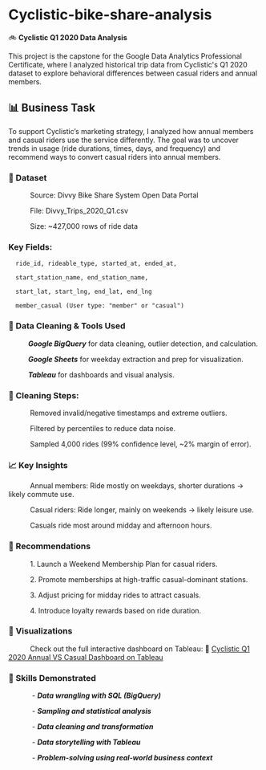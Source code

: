 # Cyclistic-bike-share-analysis
🚲 **Cyclistic Q1 2020 Data Analysis**

This project is the capstone for the Google Data Analytics Professional Certificate, where I analyzed historical trip data from Cyclistic's Q1 2020 dataset to explore behavioral differences between casual riders and annual members.

## 📊 Business Task
To support Cyclistic’s marketing strategy, I analyzed how annual members and casual riders use the service differently. The goal was to uncover trends in usage (ride durations, times, days, and frequency) and recommend ways to convert casual riders into annual members.

### 🧩 Dataset
&nbsp;&nbsp;&nbsp;&nbsp;&nbsp;&nbsp;&nbsp;&nbsp;&nbsp;&nbsp;&nbsp;Source: Divvy Bike Share System Open Data Portal
  
&nbsp;&nbsp;&nbsp;&nbsp;&nbsp;&nbsp;&nbsp;&nbsp;&nbsp;&nbsp;&nbsp;File: Divvy_Trips_2020_Q1.csv
  
&nbsp;&nbsp;&nbsp;&nbsp;&nbsp;&nbsp;&nbsp;&nbsp;&nbsp;&nbsp;&nbsp;Size: ~427,000 rows of ride data

### Key Fields: 
```
  ride_id, rideable_type, started_at, ended_at,
  
  start_station_name, end_station_name,
  
  start_lat, start_lng, end_lat, end_lng
  
  member_casual (User type: "member" or "casual")
  ```

### 🔧 Data Cleaning & Tools Used
  &nbsp;&nbsp;&nbsp;&nbsp;&nbsp;&nbsp;&nbsp;&nbsp;&nbsp;&nbsp;***Google BigQuery*** for data cleaning, outlier detection, and calculation.
  
  &nbsp;&nbsp;&nbsp;&nbsp;&nbsp;&nbsp;&nbsp;&nbsp;&nbsp;&nbsp;***Google Sheets*** for weekday extraction and prep for visualization.
  
  &nbsp;&nbsp;&nbsp;&nbsp;&nbsp;&nbsp;&nbsp;&nbsp;&nbsp;&nbsp;***Tableau*** for dashboards and visual analysis.

### 🧹 Cleaning Steps:
  &nbsp;&nbsp;&nbsp;&nbsp;&nbsp;&nbsp;&nbsp;&nbsp;&nbsp;&nbsp;&nbsp;Removed invalid/negative timestamps and extreme outliers.
  
  &nbsp;&nbsp;&nbsp;&nbsp;&nbsp;&nbsp;&nbsp;&nbsp;&nbsp;&nbsp;&nbsp;Filtered by percentiles to reduce data noise.
  
  &nbsp;&nbsp;&nbsp;&nbsp;&nbsp;&nbsp;&nbsp;&nbsp;&nbsp;&nbsp;&nbsp;Sampled 4,000 rides (99% confidence level, ~2% margin of error).

### 📈 Key Insights
  &nbsp;&nbsp;&nbsp;&nbsp;&nbsp;&nbsp;&nbsp;&nbsp;&nbsp;&nbsp;&nbsp;Annual members: Ride mostly on weekdays, shorter durations → likely commute use.
  
  &nbsp;&nbsp;&nbsp;&nbsp;&nbsp;&nbsp;&nbsp;&nbsp;&nbsp;&nbsp;&nbsp;Casual riders: Ride longer, mainly on weekends → likely leisure use.
  
  &nbsp;&nbsp;&nbsp;&nbsp;&nbsp;&nbsp;&nbsp;&nbsp;&nbsp;&nbsp;&nbsp;Casuals ride most around midday and afternoon hours.

### 📌 Recommendations
  &nbsp;&nbsp;&nbsp;&nbsp;&nbsp;&nbsp;&nbsp;&nbsp;&nbsp;&nbsp;&nbsp;1. Launch a Weekend Membership Plan for casual riders.
  
  &nbsp;&nbsp;&nbsp;&nbsp;&nbsp;&nbsp;&nbsp;&nbsp;&nbsp;&nbsp;&nbsp;2. Promote memberships at high-traffic casual-dominant stations.
  
  &nbsp;&nbsp;&nbsp;&nbsp;&nbsp;&nbsp;&nbsp;&nbsp;&nbsp;&nbsp;&nbsp;3. Adjust pricing for midday rides to attract casuals.
  
  &nbsp;&nbsp;&nbsp;&nbsp;&nbsp;&nbsp;&nbsp;&nbsp;&nbsp;&nbsp;&nbsp;4. Introduce loyalty rewards based on ride duration.

### 📍 Visualizations
  &nbsp;&nbsp;&nbsp;&nbsp;&nbsp;&nbsp;&nbsp;&nbsp;&nbsp;&nbsp;&nbsp;Check out the full interactive dashboard on Tableau:
  🔗 [Cyclistic Q1 2020 Annual VS Casual Dashboard on Tableau](https://public.tableau.com/views/CyclisticQ12020AnnualVSCasual/Map?:language=en-US&:sid=&:redirect=auth&:display_count=n&:origin=viz_share_link) 

### 🧠 Skills Demonstrated
 &nbsp;&nbsp;&nbsp;&nbsp;&nbsp;&nbsp;&nbsp;&nbsp;&nbsp;&nbsp;&nbsp; - ***Data wrangling with SQL (BigQuery)***
  
 &nbsp;&nbsp;&nbsp;&nbsp;&nbsp;&nbsp;&nbsp;&nbsp;&nbsp;&nbsp;&nbsp; - ***Sampling and statistical analysis***
  
 &nbsp;&nbsp;&nbsp;&nbsp;&nbsp;&nbsp;&nbsp;&nbsp;&nbsp;&nbsp;&nbsp; - ***Data cleaning and transformation***
  
 &nbsp;&nbsp;&nbsp;&nbsp;&nbsp;&nbsp;&nbsp;&nbsp;&nbsp;&nbsp;&nbsp; - ***Data storytelling with Tableau***
  
 &nbsp;&nbsp;&nbsp;&nbsp;&nbsp;&nbsp;&nbsp;&nbsp;&nbsp;&nbsp;&nbsp; - ***Problem-solving using real-world business context***
